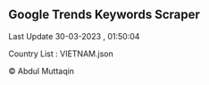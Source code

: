 

## Google Trends Keywords Scraper 
 
Last Update 30-03-2023 , 01:50:04

Country List :
VIETNAM.json



© Abdul Muttaqin 
